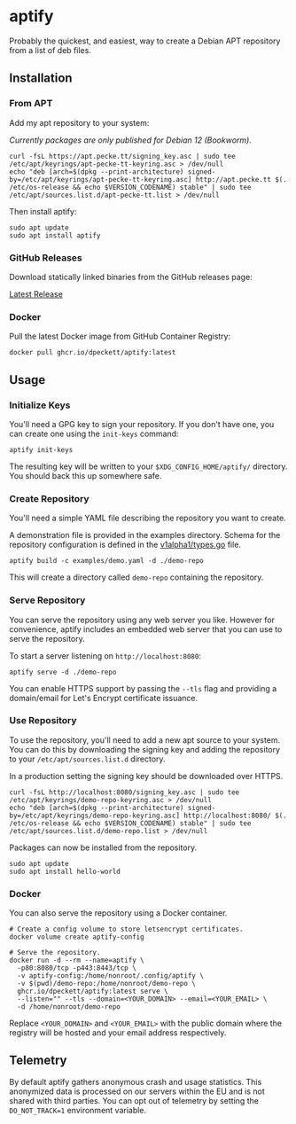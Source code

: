 # aptify

Probably the quickest, and easiest, way to create a Debian APT repository from
a list of deb files.

## Installation

### From APT

Add my apt repository to your system:

*Currently packages are only published for Debian 12 (Bookworm).*

```shell
curl -fsL https://apt.pecke.tt/signing_key.asc | sudo tee /etc/apt/keyrings/apt-pecke-tt-keyring.asc > /dev/null
echo "deb [arch=$(dpkg --print-architecture) signed-by=/etc/apt/keyrings/apt-pecke-tt-keyring.asc] http://apt.pecke.tt $(. /etc/os-release && echo $VERSION_CODENAME) stable" | sudo tee /etc/apt/sources.list.d/apt-pecke-tt.list > /dev/null
```

Then install aptify:

```shell
sudo apt update
sudo apt install aptify
```

### GitHub Releases

Download statically linked binaries from the GitHub releases page: 

[Latest Release](https://github.com/dpeckett/aptify/releases/latest)

### Docker

Pull the latest Docker image from GitHub Container Registry:

```shell
docker pull ghcr.io/dpeckett/aptify:latest
```

## Usage

### Initialize Keys

You'll need a GPG key to sign your repository. If you don't have one, you can
create one using the `init-keys` command:

```shell
aptify init-keys
```

The resulting key will be written to your `$XDG_CONFIG_HOME/aptify/` directory. You should back this up somewhere safe.

### Create Repository

You'll need a simple YAML file describing the repository you want to create.

A demonstration file is provided in the examples directory. Schema for the
repository configuration is defined in the 
[v1alpha1/types.go](./internal/config/v1alpha1/types.go) file.

```shell
aptify build -c examples/demo.yaml -d ./demo-repo
```

This will create a directory called `demo-repo` containing the repository.

### Serve Repository

You can serve the repository using any web server you like. However for 
convenience, aptify includes an embedded web server that you can use to serve 
the repository.

To start a server listening on `http://localhost:8080`:

```shell
aptify serve -d ./demo-repo
```

You can enable HTTPS support by passing the `--tls` flag and providing a 
domain/email for Let's Encrypt certificate issuance.

### Use Repository

To use the repository, you'll need to add a new apt source to your system. You
can do this by downloading the signing key and adding the repository to your
`/etc/apt/sources.list.d` directory.

In a production setting the signing key should be downloaded over HTTPS.

```shell
curl -fsL http://localhost:8080/signing_key.asc | sudo tee /etc/apt/keyrings/demo-repo-keyring.asc > /dev/null
echo "deb [arch=$(dpkg --print-architecture) signed-by=/etc/apt/keyrings/demo-repo-keyring.asc] http://localhost:8080/ $(. /etc/os-release && echo $VERSION_CODENAME) stable" | sudo tee /etc/apt/sources.list.d/demo-repo.list > /dev/null
```

Packages can now be installed from the repository.

```shell
sudo apt update
sudo apt install hello-world
```

### Docker

You can also serve the repository using a Docker container.

```shell
# Create a config volume to store letsencrypt certificates.
docker volume create aptify-config

# Serve the repository.
docker run -d --rm --name=aptify \
  -p80:8080/tcp -p443:8443/tcp \
  -v aptify-config:/home/nonroot/.config/aptify \
  -v $(pwd)/demo-repo:/home/nonroot/demo-repo \
  ghcr.io/dpeckett/aptify:latest serve \
  --listen="" --tls --domain=<YOUR_DOMAIN> --email=<YOUR_EMAIL> \
  -d /home/nonroot/demo-repo
```

Replace `<YOUR_DOMAIN>` and `<YOUR_EMAIL>` with the public domain where the 
registry will be hosted and your email address respectively.

## Telemetry

By default aptify gathers anonymous crash and usage statistics. This anonymized
data is processed on our servers within the EU and is not shared with third
parties. You can opt out of telemetry by setting the `DO_NOT_TRACK=1`
environment variable.